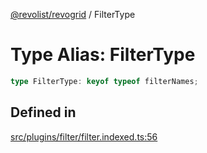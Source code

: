 [@revolist/revogrid](README.md) / FilterType

# Type Alias: FilterType

```ts
type FilterType: keyof typeof filterNames;
```

## Defined in

[src/plugins/filter/filter.indexed.ts:56](https://github.com/revolist/revogrid/blob/fc07fa1dfd1d2d56902bfb887503d551faf5878d/src/plugins/filter/filter.indexed.ts#L56)
